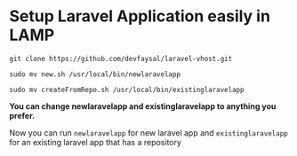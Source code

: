 # Setup Laravel Application easily in LAMP

``` git clone https://github.com/devfaysal/laravel-vhost.git ```

``` sudo mv new.sh /usr/local/bin/newlaravelapp ```

``` sudo mv createFromRepo.sh /usr/local/bin/existinglaravelapp ```

**You can change newlaravelapp and existinglaravelapp to anything you prefer.**

Now you can run ``` newlaravelapp ``` for new laravel app and ``` existinglaravelapp ``` for an existing laravel app that has a repository
